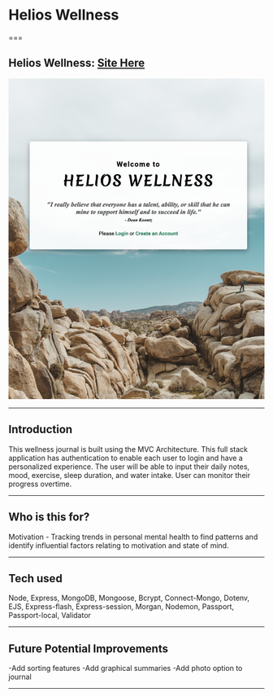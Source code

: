 # Helios Wellness

===

## Helios Wellness: <a href="https://helios-wellness.herokuapp.com" target="_blank">Site Here</a>
<a href="https://virtual-book-club-app.herokuapp.com" target="_blank"><img src="https://github.com/laurasimsdev/laurasimsdev/raw/main/img/image1.png" /></a>

---

## Introduction

This wellness journal is built using the MVC Architecture. This full stack application has authentication to enable each user to login and have a personalized experience. The user will be able to input their daily notes, mood, exercise, sleep duration, and water intake. User can monitor their progress overtime.

---

## Who is this for?

Motivation - Tracking trends in personal mental health to find patterns and identify influential factors relating to motivation and state of mind.

---

## Tech used

Node, Express, MongoDB, Mongoose, Bcrypt, Connect-Mongo, Dotenv, EJS, Express-flash, Express-session, Morgan, Nodemon, Passport, Passport-local, Validator

---

## Future Potential Improvements

-Add sorting features
-Add graphical summaries
-Add photo option to journal

---
